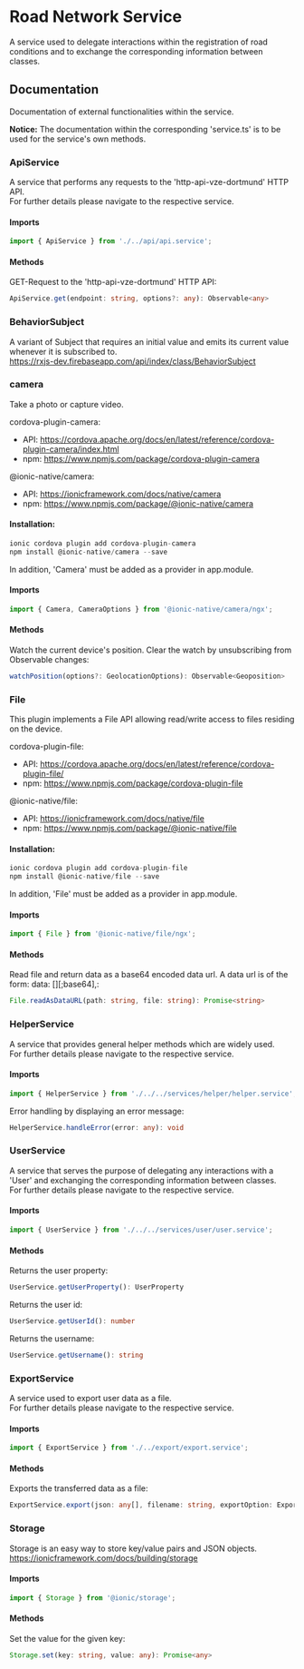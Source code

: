 # Road Network Service
A service used to delegate interactions within the registration of road conditions and to exchange the corresponding information between classes.

## Documentation
Documentation of external functionalities within the service.

**Notice:** The documentation within the corresponding 'service.ts' is to be used for the service's own methods.

### ApiService
A service that performs any requests to the 'http-api-vze-dortmund' HTTP API.<br />
For further details please navigate to the respective service.

#### Imports
```typescript
import { ApiService } from './../api/api.service';
```

#### Methods
GET-Request to the 'http-api-vze-dortmund' HTTP API:
```typescript
ApiService.get(endpoint: string, options?: any): Observable<any>
```

### BehaviorSubject
A variant of Subject that requires an initial value and emits its current value whenever it is subscribed to.<br />
https://rxjs-dev.firebaseapp.com/api/index/class/BehaviorSubject

### camera
Take a photo or capture video.<br />

cordova-plugin-camera:
 * API: https://cordova.apache.org/docs/en/latest/reference/cordova-plugin-camera/index.html
 * npm: https://www.npmjs.com/package/cordova-plugin-camera

@ionic-native/camera:
 * API: https://ionicframework.com/docs/native/camera
 * npm: https://www.npmjs.com/package/@ionic-native/camera

#### Installation:
```typescript
ionic cordova plugin add cordova-plugin-camera
npm install @ionic-native/camera --save
```
In addition, 'Camera' must be added as a provider in app.module.

#### Imports
```typescript
import { Camera, CameraOptions } from '@ionic-native/camera/ngx';
```

#### Methods
Watch the current device's position. Clear the watch by unsubscribing from Observable changes:
```typescript
watchPosition(options?: GeolocationOptions): Observable<Geoposition>
```

### File
This plugin implements a File API allowing read/write access to files residing on the device.<br />

cordova-plugin-file:
 * API: https://cordova.apache.org/docs/en/latest/reference/cordova-plugin-file/
 * npm: https://www.npmjs.com/package/cordova-plugin-file

@ionic-native/file:
 * API: https://ionicframework.com/docs/native/file
 * npm: https://www.npmjs.com/package/@ionic-native/file

#### Installation:
```typescript
ionic cordova plugin add cordova-plugin-file
npm install @ionic-native/file --save
```
In addition, 'File' must be added as a provider in app.module.

#### Imports
```typescript
import { File } from '@ionic-native/file/ngx';
```

#### Methods
Read file and return data as a base64 encoded data url. A data url is of the form: data: [<mediatype>][;base64],<data>:
```typescript
File.readAsDataURL(path: string, file: string): Promise<string>
```

### HelperService
A service that provides general helper methods which are widely used.<br />
For further details please navigate to the respective service.

#### Imports
```typescript
import { HelperService } from './../../services/helper/helper.service';
```

Error handling by displaying an error message:
```typescript
HelperService.handleError(error: any): void
```

### UserService
A service that serves the purpose of delegating any interactions with a 'User' and exchanging the corresponding information between classes.<br />
For further details please navigate to the respective service.

#### Imports
```typescript
import { UserService } from './../../services/user/user.service';
```

#### Methods
Returns the user property:
```typescript
UserService.getUserProperty(): UserProperty
```

Returns the user id:
```typescript
UserService.getUserId(): number
```

Returns the username:
```typescript
UserService.getUsername(): string
```

### ExportService
A service used to export user data as a file.<br />
For further details please navigate to the respective service.

#### Imports
```typescript
import { ExportService } from './../export/export.service';
```

#### Methods
Exports the transferred data as a file:
```typescript
ExportService.export(json: any[], filename: string, exportOption: ExportOption): void
```

### Storage
Storage is an easy way to store key/value pairs and JSON objects.<br />
https://ionicframework.com/docs/building/storage

#### Imports
```typescript
import { Storage } from '@ionic/storage';
```

#### Methods
Set the value for the given key:
```typescript
Storage.set(key: string, value: any): Promise<any>
```
